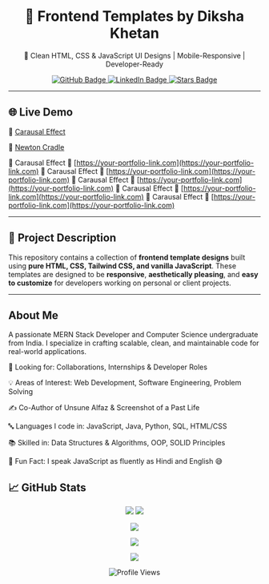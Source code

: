 <h1 align="center">🎨 Frontend Templates by Diksha Khetan</h1>
<p align="center">
  🚀 Clean HTML, CSS & JavaScript UI Designs | Mobile-Responsive | Developer-Ready
</p>

<p align="center">
  <a href="https://github.com/dikshakh011">
    <img src="https://img.shields.io/github/followers/dikshakh011?label=Follow&style=social" alt="GitHub Badge" />
  </a>
  <a href="https://www.linkedin.com/in/diksha-khetan-0a33b4227">
    <img src="https://img.shields.io/badge/LinkedIn-blue?style=flat-square&logo=linkedin&labelColor=blue" alt="LinkedIn Badge"/>
  </a>
  <a href="https://github.com/dikshakh011/Models/stargazers">
    <img src="https://img.shields.io/github/stars/dikshakh011/Models?style=social" alt="Stars Badge"/>
  </a>
</p>

---

## 🌐 Live Demo

🔗 [Carausal Effect](https://dikshakh011.github.io/Models/Carausal_Effect/)

🔗 [Newton Cradle](https://dikshakh011.github.io/Models/newton-cradle-project/)

🚧 Carausal Effect 
🔗 [https://your-portfolio-link.com](https://your-portfolio-link.com)
🚧 Carausal Effect 
🔗 [https://your-portfolio-link.com](https://your-portfolio-link.com)
🚧 Carausal Effect 
🔗 [https://your-portfolio-link.com](https://your-portfolio-link.com)
🚧 Carausal Effect 
🔗 [https://your-portfolio-link.com](https://your-portfolio-link.com)
🚧 Carausal Effect 
🔗 [https://your-portfolio-link.com](https://your-portfolio-link.com)

---

## 📌 Project Description

This repository contains a collection of **frontend template designs** built using **pure HTML, CSS, Tailwind CSS, and vanilla JavaScript**. These templates are designed to be **responsive**, **aesthetically pleasing**, and **easy to customize** for developers working on personal or client projects.

---

## About Me
A passionate MERN Stack Developer and Computer Science undergraduate from India. I specialize in crafting scalable, clean, and maintainable code for real-world applications.

💼 Looking for: Collaborations, Internships & Developer Roles

💡 Areas of Interest: Web Development, Software Engineering, Problem Solving

✍️ Co-Author of Unsune Alfaz & Screenshot of a Past Life

🔤 Languages I code in: JavaScript, Java, Python, SQL, HTML/CSS

📚 Skilled in: Data Structures & Algorithms, OOP, SOLID Principles

💬 Fun Fact: I speak JavaScript as fluently as Hindi and English 😅

## 📈 GitHub Stats

<p align="center">
  <img src="https://github-readme-stats.vercel.app/api?username=dikshakh011&show_icons=true&theme=radical" />
  <img src="https://github-readme-streak-stats.herokuapp.com/?user=dikshakh011&theme=radical" />
</p>

<p align="center">
  <img src="https://github-readme-stats.vercel.app/api/top-langs/?username=dikshakh011&layout=compact&theme=radical" />
</p>

<p align="center">
  <img src="https://github-profile-trophy.vercel.app/?username=dikshakh011&theme=radical&margin-w=15&no-frame=true" />
</p>

<p align="center">
  <img src="https://github-readme-activity-graph.vercel.app/graph?username=dikshakh011&theme=radical" />
</p>

<p align="center">
  <img src="https://komarev.com/ghpvc/?username=dikshakh011&label=Profile%20views&color=blueviolet&style=flat" alt="Profile Views" />
</p>
